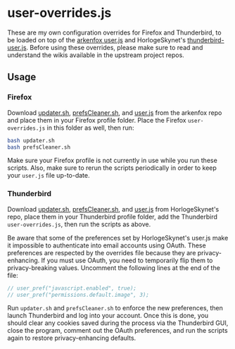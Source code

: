 # user-overrides.js

These are my own configuration overrides for Firefox and Thunderbird, to be loaded on top of the [arkenfox user.js](https://github.com/arkenfox/user.js/) and HorlogeSkynet's [thunderbird-user.js](https://github.com/HorlogeSkynet/thunderbird-user.js/). Before using these overrides, please make sure to read and understand the wikis available in the upstream project repos.

## Usage



### Firefox

Download [updater.sh](https://github.com/arkenfox/user.js/blob/master/updater.sh), [prefsCleaner.sh](https://github.com/arkenfox/user.js/blob/master/prefsCleaner.sh), and [user.js](https://github.com/arkenfox/user.js/blob/master/user.js) from the arkenfox repo and place them in your Firefox profile folder. Place the Firefox `user-overrides.js` in this folder as well, then run:

```sh
bash updater.sh
bash prefsCleaner.sh
```

Make sure your Firefox profile is not currently in use while you run these scripts. Also, make sure to rerun the scripts periodically in order to keep your `user.js` file up-to-date.

### Thunderbird

Download [updater.sh](https://github.com/HorlogeSkynet/thunderbird-user.js/blob/master/updater.sh), [prefsCleaner.sh](https://github.com/HorlogeSkynet/thunderbird-user.js/blob/master/prefsCleaner.sh), and [user.js](https://github.com/HorlogeSkynet/thunderbird-user.js/blob/master/user.js) from HorlogeSkynet's repo, place them in your Thunderbird profile folder, add the Thunderbird `user-overrides.js`, then run the scripts as above.

Be aware that some of the preferences set by HorlogeSkynet's user.js make it impossible to authenticate into email accounts using OAuth. These preferences are respected by the overrides file because they are privacy-enhancing. If you must use OAuth, you need to temporarily flip them to privacy-breaking values. Uncomment the following lines at the end of the file:

```js
// user_pref("javascript.enabled", true);
// user_pref("permissions.default.image", 3);
```

Run `updater.sh` and `prefsCleaner.sh` to enforce the new preferences, then launch Thunderbird and log into your account. Once this is done, you should clear any cookies saved during the process via the Thunderbird GUI, close the program, comment out the OAuth preferences, and run the scripts again to restore privacy-enhancing defaults.
